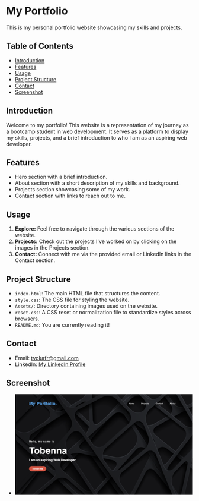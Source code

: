 # My Portfolio

This is my personal portfolio website showcasing my skills and projects.

## Table of Contents

- [Introduction](#introduction)
- [Features](#features)
- [Usage](#usage)
- [Project Structure](#project-structure)
- [Contact](#contact)
- [Screenshot](#screenshot)

## Introduction

Welcome to my portfolio! This website is a representation of my journey as a bootcamp student in web development. It serves as a platform to display my skills, projects, and a brief introduction to who I am as an aspiring web developer.

## Features

- Hero section with a brief introduction.
- About section with a short description of my skills and background.
- Projects section showcasing some of my work.
- Contact section with links to reach out to me.

## Usage

1. **Explore:** Feel free to navigate through the various sections of the website.
2. **Projects:** Check out the projects I've worked on by clicking on the images in the Projects section.
3. **Contact:** Connect with me via the provided email or LinkedIn links in the Contact section.

## Project Structure

- `index.html`: The main HTML file that structures the content.
- `style.css`: The CSS file for styling the website.
- `Assets/`: Directory containing images used on the website.
- `reset.css`: A CSS reset or normalization file to standardize styles across browsers.
- `README.md`: You are currently reading it!

## Contact

- Email: [tvokafr@gmail.com](mailto:tvokafr@gmail.com)
- LinkedIn: [My LinkedIn Profile](https://www.linkedin.com)

## Screenshot

- ![Alt text](Portofolio.png)

